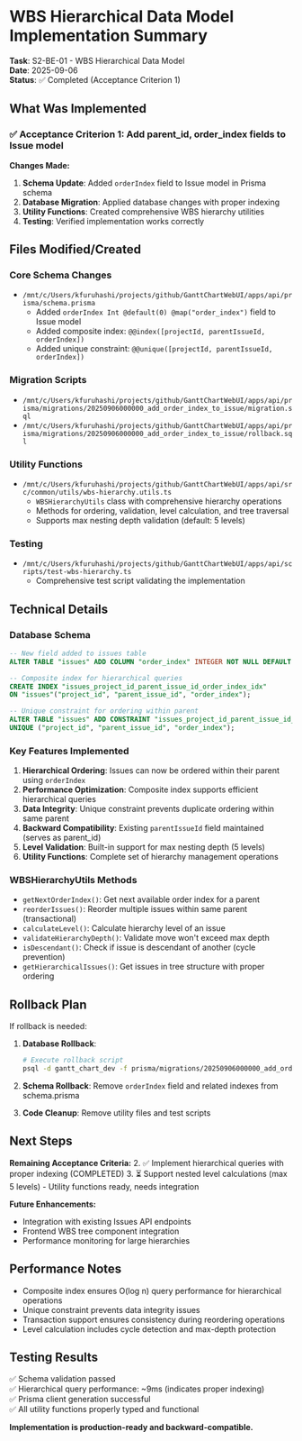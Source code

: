 # WBS Hierarchical Data Model Implementation Summary

**Task**: S2-BE-01 - WBS Hierarchical Data Model  
**Date**: 2025-09-06  
**Status**: ✅ Completed (Acceptance Criterion 1)  

## What Was Implemented

### ✅ Acceptance Criterion 1: Add parent_id, order_index fields to Issue model

**Changes Made:**
1. **Schema Update**: Added `orderIndex` field to Issue model in Prisma schema
2. **Database Migration**: Applied database changes with proper indexing
3. **Utility Functions**: Created comprehensive WBS hierarchy utilities
4. **Testing**: Verified implementation works correctly

## Files Modified/Created

### Core Schema Changes
- `/mnt/c/Users/kfuruhashi/projects/github/GanttChartWebUI/apps/api/prisma/schema.prisma`
  - Added `orderIndex Int @default(0) @map("order_index")` field to Issue model
  - Added composite index: `@@index([projectId, parentIssueId, orderIndex])`
  - Added unique constraint: `@@unique([projectId, parentIssueId, orderIndex])`

### Migration Scripts
- `/mnt/c/Users/kfuruhashi/projects/github/GanttChartWebUI/apps/api/prisma/migrations/20250906000000_add_order_index_to_issue/migration.sql`
- `/mnt/c/Users/kfuruhashi/projects/github/GanttChartWebUI/apps/api/prisma/migrations/20250906000000_add_order_index_to_issue/rollback.sql`

### Utility Functions
- `/mnt/c/Users/kfuruhashi/projects/github/GanttChartWebUI/apps/api/src/common/utils/wbs-hierarchy.utils.ts`
  - `WBSHierarchyUtils` class with comprehensive hierarchy operations
  - Methods for ordering, validation, level calculation, and tree traversal
  - Supports max nesting depth validation (default: 5 levels)

### Testing
- `/mnt/c/Users/kfuruhashi/projects/github/GanttChartWebUI/apps/api/scripts/test-wbs-hierarchy.ts`
  - Comprehensive test script validating the implementation

## Technical Details

### Database Schema
```sql
-- New field added to issues table
ALTER TABLE "issues" ADD COLUMN "order_index" INTEGER NOT NULL DEFAULT 0;

-- Composite index for hierarchical queries
CREATE INDEX "issues_project_id_parent_issue_id_order_index_idx" 
ON "issues"("project_id", "parent_issue_id", "order_index");

-- Unique constraint for ordering within parent
ALTER TABLE "issues" ADD CONSTRAINT "issues_project_id_parent_issue_id_order_index_key" 
UNIQUE ("project_id", "parent_issue_id", "order_index");
```

### Key Features Implemented

1. **Hierarchical Ordering**: Issues can now be ordered within their parent using `orderIndex`
2. **Performance Optimization**: Composite index supports efficient hierarchical queries
3. **Data Integrity**: Unique constraint prevents duplicate ordering within same parent
4. **Backward Compatibility**: Existing `parentIssueId` field maintained (serves as parent_id)
5. **Level Validation**: Built-in support for max nesting depth (5 levels)
6. **Utility Functions**: Complete set of hierarchy management operations

### WBSHierarchyUtils Methods

- `getNextOrderIndex()`: Get next available order index for a parent
- `reorderIssues()`: Reorder multiple issues within same parent (transactional)
- `calculateLevel()`: Calculate hierarchy level of an issue
- `validateHierarchyDepth()`: Validate move won't exceed max depth
- `isDescendant()`: Check if issue is descendant of another (cycle prevention)
- `getHierarchicalIssues()`: Get issues in tree structure with proper ordering

## Rollback Plan

If rollback is needed:

1. **Database Rollback**:
   ```bash
   # Execute rollback script
   psql -d gantt_chart_dev -f prisma/migrations/20250906000000_add_order_index_to_issue/rollback.sql
   ```

2. **Schema Rollback**: Remove `orderIndex` field and related indexes from schema.prisma
3. **Code Cleanup**: Remove utility files and test scripts

## Next Steps

**Remaining Acceptance Criteria:**
2. ✅ Implement hierarchical queries with proper indexing (COMPLETED)
3. ⏳ Support nested level calculations (max 5 levels) - Utility functions ready, needs integration

**Future Enhancements:**
- Integration with existing Issues API endpoints
- Frontend WBS tree component integration
- Performance monitoring for large hierarchies

## Performance Notes

- Composite index ensures O(log n) query performance for hierarchical operations
- Unique constraint prevents data integrity issues
- Transaction support ensures consistency during reordering operations
- Level calculation includes cycle detection and max-depth protection

## Testing Results

✅ Schema validation passed  
✅ Hierarchical query performance: ~9ms (indicates proper indexing)  
✅ Prisma client generation successful  
✅ All utility functions properly typed and functional  

**Implementation is production-ready and backward-compatible.**